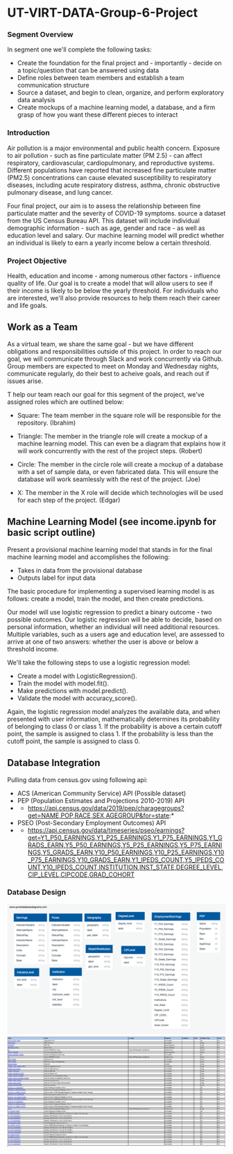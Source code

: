 # UT-VIRT-DATA-Group-6-Project

### Segment Overview
In segment one we'll complete the following tasks:
- Create the foundation for the final project and - importantly - decide on a topic/question that can be answered using data
- Define roles between team members and establish a team communication structure
- Source a dataset, and begin to clean, organize, and perform exploratory data analysis
- Create mockups of a machine learning model, a database, and a firm grasp of how you want these different pieces to interact

### Introduction
Air pollution is a major environmental and public health concern. Exposure to air pollution - such as fine particulate matter (PM 2.5) - can affect respiratory, cardiovascular, cardiopulmonary, and reproductive systems. Different populations have reported that increased fine particulate matter (PM2.5) concentrations can cause elevated susceptibility to respiratory diseases, including acute respiratory distress, asthma, chronic obstructive pulmonary disease, and lung cancer.

Four final project, our aim is to assess the relationship between fine particulate matter and the severity of COVID-19 symptoms.  source a dataset from the US Census Bureau API. This dataset will include individual demographic information - such as age, gender and race - as well as education level and salary. Our machine learning model will predict whether an individual is likely to earn a yearly income below a certain threshold. 

### Project Objective
Health, education and income - among numerous other factors - influence quality of life. Our goal is to create a model that will allow users to see if their income is likely to be below the yearly threshold. For individuals who are interested, we'll also provide resources to help them reach their career and life goals.

## Work as a Team
As a virtual team, we share the same goal - but we have different obligations and responsibilities outside of this project. In order to reach our goal, we will communicate through Slack and work concurrently via Github. Group members are expected to meet on Monday and Wednesday nights, communicate regularly, do their best to acheive goals, and reach out if issues arise.

T help our team reach our goal for this segment of the project, we've assigned roles which are outlined below:
- Square: The team member in the square role will be responsible for the repository. (Ibrahim)

- Triangle: The member in the triangle role will create a mockup of a machine learning model. This can even be a diagram that explains how it will work concurrently with the rest of the project steps. (Robert)

- Circle: The member in the circle role will create a mockup of a database with a set of sample data, or even fabricated data. This will ensure the database will work seamlessly with the rest of the project. (Joe)

- X: The member in the X role will decide which technologies will be used for each step of the project. (Edgar)

## Machine Learning Model (see income.ipynb for basic script outline)
Present a provisional machine learning model that stands in for the final machine learning model and accomplishes the following:

- Takes in data from the provisional database
- Outputs label for input data

The basic procedure for implementing a supervised learning model is as follows: create a model, train the model, and then create predictions.

Our model will use logistic regression to predict a binary outcome - two possible outcomes. Our logistic regression will be able to decide, based on personal information, whether an individual will need additional resources. Multiple variables, such as a users age and education level, are assessed to arrive at one of two answers: whether the user is above or below a threshold income.

 We'll take the following steps to use a logistic regression model:

- Create a model with LogisticRegression().
- Train the model with model.fit().
- Make predictions with model.predict().
- Validate the model with accuracy_score().

Again, the logistic regression model analyzes the available data, and when presented with user information, mathematically determines its probability of belonging to class 0 or class 1. If the probability is above a certain cutoff point, the sample is assigned to class 1. If the probability is less than the cutoff point, the sample is assigned to class 0.

## Database Integration
Pulling data from census.gov using following api:
- ACS (American Community Service) API (Possible dataset)
- PEP (Population Estimates and Projections 2010-2019) API
- - https://api.census.gov/data/2019/pep/charagegroups?get=NAME,POP,RACE,SEX,AGEGROUP&for=state:*
- PSEO (Post-Secondary Employment Outcomes) API
- - https://api.census.gov/data/timeseries/pseo/earnings?get=Y1_P50_EARNINGS,Y1_P25_EARNINGS,Y1_P75_EARNINGS,Y1_GRADS_EARN,Y5_P50_EARNINGS,Y5_P25_EARNINGS,Y5_P75_EARNINGS,Y5_GRADS_EARN,Y10_P50_EARNINGS,Y10_P25_EARNINGS,Y10_P75_EARNINGS,Y10_GRADS_EARN,Y1_IPEDS_COUNT,Y5_IPEDS_COUNT,Y10_IPEDS_COUNT,INSTITUTION,INST_STATE,DEGREE_LEVEL,CIP_LEVEL,CIPCODE,GRAD_COHORT

### Database Design

![](Resources/DatabaseDesign.png)
![](Resources/PSEO_Variables.png)





